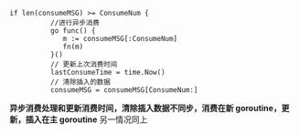```
if len(consumeMSG) >= ConsumeNum {
          //进行异步消费
          go func() {
             m := consumeMSG[:ConsumeNum]
             fn(m)
          }()
          // 更新上次消费时间
          lastConsumeTime = time.Now()
          // 清除插入的数据
          consumeMSG = consumeMSG[ConsumeNum:]
```

**异步消费处理和更新消费时间，清除插入数据不同步，消费在新 goroutine，更新，插入在主 goroutine**
另一情况同上
